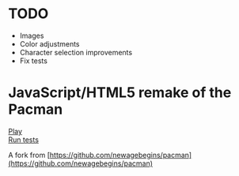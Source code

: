 TODO
=====================================
- Images
- Color adjustments
- Character selection improvements
- Fix tests

JavaScript/HTML5 remake of the Pacman
=====================================

[Play](http://nauris-kolmanis.github.com/vcp-pacman/Pacman.html)  
[Run tests](http://nauris-kolmanis.github.com/vcp-pacman/SpecRunner.html)

A fork from [https://github.com/newagebegins/pacman](https://github.com/newagebegins/pacman)
